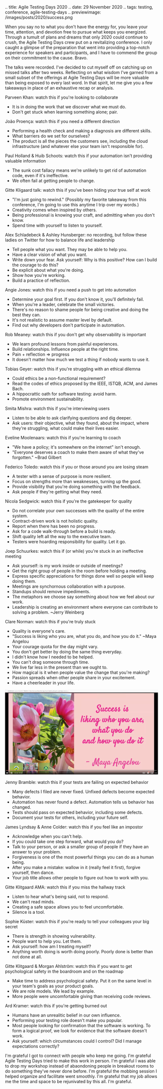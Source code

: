 .. title: Agile Testing Days 2020
.. date: 29 November 2020
.. tags: testing, conference, agile-testing-days
.. previewimage: /images/posts/2020/success.png

When you say no to what you don't have the energy for, you leave your time, attention, and devotion free to pursue what keeps you energized. Through a tumult of plans and dreams that only 2020 could continue to crush, the Agile Testing Days crew put on a revitalizing conference. I only caught a glimpse of the preparation that went into providing a top-notch experience for speakers and participants, and I have to commend the group on their commitment to the cause. Bravo.

The talks were recorded. I've decided to cut myself off on catching up on missed talks after two weeks. Reflecting on what wisdom I've garned from a small subset of the offerings at Agile Testing Days will be more valuable than being exposed to every last word. In that spirit, let me give you a few takeaways in place of an exhaustive recap or analysis. 

Parveen Khan: watch this if you're looking to collaborate

- It is in doing the work that we discover what we must do. 
- Don't get stuck when learning something alone; pair. 

João Proença: watch this if you need a different direction

- Performing a health check and making a diagnosis are different skills. 
- What barriers do we set for ourselves?
- The product is all the pieces the customers see, including the cloud infrastructure (and whatever else your team isn't responsible for). 

Paul Holland & Huib Schoots: watch this if your automation isn't providing valuable information

- The sunk cost fallacy means we're unlikely to get rid of automation code, even if it's ineffective.
- We often fail at getting people to change.

Gitte Kligaard talk: watch this if you've been hiding your true self at work

- "I'm just going to rewind." (Possibly my favorite takeaway from this conference, I'm going to use this anytime I trip over my words.)
- Creativity comes when inspired by others.
- Being professional is knowing your craft, and admitting when you don't know.
- Spend time with yourself to listen to yourself.

Alex Schladebeck & Ashley Hunsberger: no recording, but follow these ladies on Twitter for how to balance life and leadership

- Tell people what you want. They may be able to help you.
- Have a clear vision of what you want.
- Write down your fear. Ask yourself: Why is this positive? How can I build the courage to do this?
- Be explicit about what you're doing.
- Show how you're working.
- Build a practice of reflection.

Angie Jones: watch this if you need a push to get into automation

- Determine your goal first. If you don't know it, you'll definitely fail.
- When you're a leader, celebrate the small victories. 
- There's no reason to shame people for being creative and doing the best they can.
- It's not realistic to assume master level by default.
- Find out why developers don't participate in automation.

Rob Meaney: watch this if you don't get why observability is important

- We learn profound lessons from painful experiences.
- Build relationships. Influence people at the right time.
- Pain + reflection => progress
- It doesn't matter how much we test a thing if nobody wants to use it.

Tobias Geyer: watch this if you're struggling with an ethical dilemna 

- Could ethics be a non-functional requirement?
- Read the codes of ethics proposed by the IEEE, ISTQB, ACM, and James Bach.
- A hippocrattic oath for software testing: avoid harm.
- Promote environment sustainability.

Smita Mishra: watch this if you're interviewing users 

- Listen to be able to ask clarifying questions and dig deeper. 
- Ask users: their objective, what they found, about the impact, where they're struggling, what could make their lives easier.

Eveline Moolenaars: watch this if you're learning to coach

- "We have a policy; it's somewhere on the internet" isn't enough.
- "Everyone deserves a coach to make them aware of what they've forgotten." ~Brad Gilbert


Federico Toledo: watch this if you or those around you are losing steam

- A tester with a sense of purpose is more resilient.
- Focus on strengths more than weaknesses, turning up the good. 
- Provide visibility that you're doing something with the feedback.
- Ask people if they're getting what they need.

Nicola Sedgwick: watch this if you're the gatekeeper for quality

- Do not correlate your own successes with the quality of the entire system.
- Contract-driven work is not holistic quality.
- Report when there has been no progress.
- Ask for a code walk-through before a build is ready.
- Shift quality left all the way to the executive team.
- Testers were hoarding responsibility for quality. Let it go.

Joep Schuurkes: watch this if (or while) you're stuck in an ineffective meeting

- Ask yourself: is my work inside or outside of meetings?
- Get the right group of people in the room before holding a meeting.
- Express specific appreciations for things done well so people will keep doing them.
- Meetings are synchornous collaboration with a purpose.
- Standups should remove impediments.
- The metaphors we choose say something about how we feel about our work.
- Leadership is creating an environment where everyone can contribute to solving a problem. ~Jerry Weinberg


Clare Norman: watch this if you're truly stuck

- Quality is everyone's care.
- "Success is liking who you are, what you do, and how you do it." ~Maya Angelou
- Your courage quota for the day might vary. 
- You don't get better by doing the same thing everyday. 
- I didn't know how I needed to be helped.
- You can't drag someone through time.
- We live far less in the present than we ought to.
- How magical is it when people value the change that you're making?
- Passion spreads when other people share in your excitement.
- Have a cheerleader in your life.

![](/images/posts/2020/success.png "Clare Norman channeling Maya Angelou on success")

Jenny Bramble: watch this if your tests are failing on expected behavior

- Many defects I filed are never fixed. Unfixed defects become expected behavior.
- Automation has never found a defect. Automation tells us behavior has changed. 
- Tests should pass on expected behavior, including some defects.
- Document your tests for others, including your future self.

James Lyndsay & Anne Colder: watch this if you feel like an impostor 

- Acknowledge when you can't help.
- If you could take one step forward, what would you do?
- Talk to your person, or ask a smaller group of people if they have an answer to your problem. 
- Forgiveness is one of the most powerful things you can do as a human being.
- After you make a mistake: wallow in it (really feel it first), forgive yourself, then dance.
- Your job title allows other people to figure out how to work with you.


Gitte Klitgaard AMA: watch this if you miss the hallway track

- Listen to hear what's being said, not to respond. 
- We can't read minds.
- Creating a safe space allows you to feel uncomfortable. 
- Silence is a tool. 

Sophie Küster: watch this if you're ready to tell your colleagues your big secret

- There is strength in showing vulnerability.
- People want to help you. Let them. 
- Ask yourself: how am I treating myself?
- Anything worth doing is worth doing poorly. Poorly done is better than not done at all. 

Gitte Klitgaard & Morgan Ahlström: watch this if you want to get psychological safety in the boardroom and on the roadmap

- Make time to address psychological safety. Put it on the same level in your team's goals as your product goals. 
- We are role models. We lead by example.
- More people were uncomfortable giving than receiving code reviews. 

Ard Kramer: watch this if you're getting burned out

- Humans have an unrealitic belief in our own influence. 
- Performing your testing role doesn't make you popular. 
- Most people looking for confirmation that the software is working. To form a logical proof, we look for evidence that the software doesn't work. 
- Ask yourself: which circumstances could I control? Did I manage expectations correctly? 

I'm grateful I got to connect with people who keep me going. I'm grateful Agile Testing Days tried to make this work in person. I'm grateful I was able to drop my workshop instead of abaondoning people in breakout rooms to do something they've never done before. I'm grateful the mobbing session I helped organize and facilitate went smoothly. I'm grateful that my job allows me the time and space to be rejunivated by this all. I'm grateful.